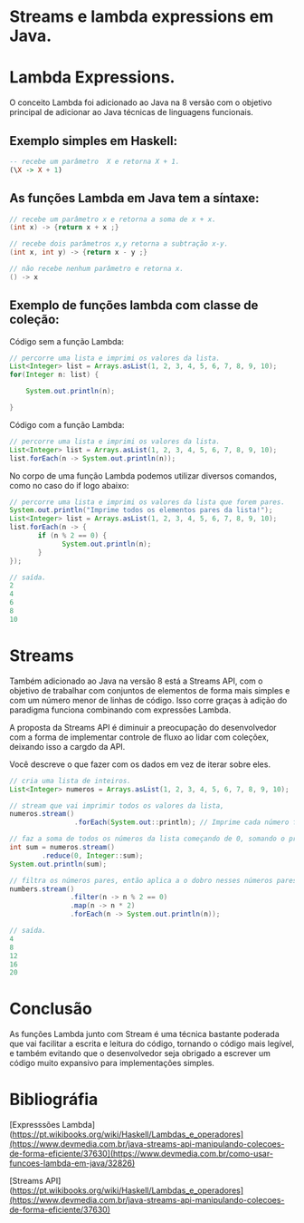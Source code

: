 # Streams e lambda expressions em Java.

# Lambda Expressions.

O conceito Lambda foi adicionado ao Java na 8 versão com o objetivo principal de adicionar ao Java técnicas de linguagens funcionais.

## Exemplo simples em Haskell:

```Haskell
-- recebe um parâmetro  X e retorna X + 1.
(\X -> X + 1)
```

## As funções Lambda em Java tem a síntaxe:
```Java
// recebe um parâmetro x e retorna a soma de x + x.
(int x) -> {return x + x ;}

// recebe dois parâmetros x,y retorna a subtração x-y.
(int x, int y) -> {return x - y ;}

// não recebe nenhum parâmetro e retorna x.
() -> x
```

## Exemplo de funções lambda com classe de coleção:
Código sem a função Lambda:
```Java
// percorre uma lista e imprimi os valores da lista.
List<Integer> list = Arrays.asList(1, 2, 3, 4, 5, 6, 7, 8, 9, 10);
for(Integer n: list) {

    System.out.println(n);

}
```
Código com a função Lambda:
```Java
// percorre uma lista e imprimi os valores da lista.
List<Integer> list = Arrays.asList(1, 2, 3, 4, 5, 6, 7, 8, 9, 10);
list.forEach(n -> System.out.println(n));
```
No corpo de uma função Lambda podemos utilizar diversos comandos, como no caso do if logo abaixo:
```Java
// percorre uma lista e imprimi os valores da lista que forem pares.
System.out.println("Imprime todos os elementos pares da lista!");
List<Integer> list = Arrays.asList(1, 2, 3, 4, 5, 6, 7, 8, 9, 10);
list.forEach(n -> {
       if (n % 2 == 0) {
             System.out.println(n);
       }
});

// saída.
2
4
6
8
10
```

# Streams

Também adicionado ao Java na versão 8 está a Streams API, com o objetivo de trabalhar com conjuntos de elementos de forma mais simples e com um número menor de linhas de código. Isso corre graças à adição do paradigma funciona combinando com expressões Lambda.

A proposta da Streams API é diminuir a preocupação do desenvolvedor com a forma de implementar controle de fluxo ao lidar com coleçõex, deixando isso a cargdo da API.

Você descreve o que fazer com os dados em vez de iterar sobre eles. 

```Java
// cria uma lista de inteiros.
List<Integer> numeros = Arrays.asList(1, 2, 3, 4, 5, 6, 7, 8, 9, 10);

// stream que vai imprimir todos os valores da lista,
numeros.stream()
                .forEach(System.out::println); // Imprime cada número filtrado

// faz a soma de todos os números da lista começando de 0, somando o próximo valor até o fim da lista.
int sum = numeros.stream()
        .reduce(0, Integer::sum); 
System.out.println(sum);

// filtra os números pares, então aplica a o dobro nesses números pares, e os imprime na tela.
numbers.stream()
               .filter(n -> n % 2 == 0) 
               .map(n -> n * 2) 
               .forEach(n -> System.out.println(n));

// saída.
4
8
12
16
20
```

# Conclusão

As funções Lambda junto com Stream é uma técnica bastante poderada que vai facilitar a escrita e leitura do código, tornando o código mais legível,  e também evitando que o desenvolvedor seja obrigado a escrever um código muito expansivo para implementações simples.

# Bibliográfia

[Expresssões Lambda](https://pt.wikibooks.org/wiki/Haskell/Lambdas_e_operadores](https://www.devmedia.com.br/java-streams-api-manipulando-colecoes-de-forma-eficiente/37630](https://www.devmedia.com.br/como-usar-funcoes-lambda-em-java/32826)

[Streams API](https://pt.wikibooks.org/wiki/Haskell/Lambdas_e_operadores](https://www.devmedia.com.br/java-streams-api-manipulando-colecoes-de-forma-eficiente/37630)
